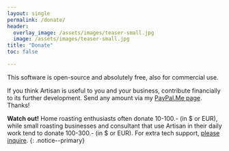 ```yaml
---
layout: single
permalink: /donate/
header:
  overlay_image: /assets/images/teaser-small.jpg
  image: /assets/images/teaser-small.jpg
title: "Donate"
toc: false

---
```


This software is open-source and absolutely free, also for commercial use.

If you think Artisan is useful to you and your business, contribute financially to its further development. Send any amount via my [PayPal.Me page](https://www.paypal.me/MarkoLuther). Thanks!

**Watch out!** 
Home roasting enthusiasts often donate 10-100.- (in $ or EUR), while small roasting businesses and consultant that use Artisan in their daily work tend to donate 100-300.- (in $ or EUR). For extra tech support, [please inquire](https://artisan-roasterscope.blogspot.com/p/contact-me.html).
{: .notice--primary}
